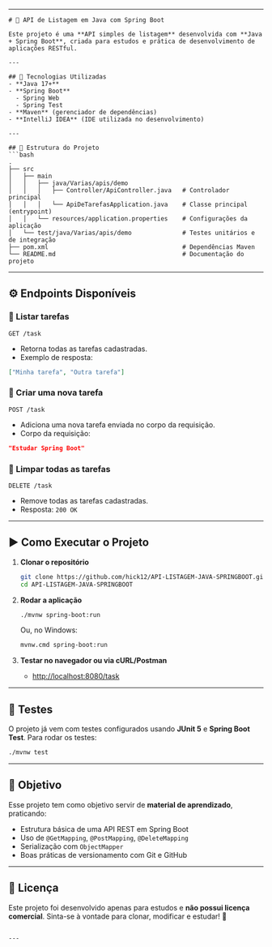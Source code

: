 
---

````
# 📌 API de Listagem em Java com Spring Boot

Este projeto é uma **API simples de listagem** desenvolvida com **Java + Spring Boot**, criada para estudos e prática de desenvolvimento de aplicações RESTful.

---

## 🚀 Tecnologias Utilizadas
- **Java 17+**
- **Spring Boot**
  - Spring Web
  - Spring Test
- **Maven** (gerenciador de dependências)
- **IntelliJ IDEA** (IDE utilizada no desenvolvimento)

---

## 📂 Estrutura do Projeto
```bash
.
├── src
│   ├── main
│   │   ├── java/Varias/apis/demo
│   │   │   ├── Controller/ApiController.java   # Controlador principal
│   │   │   └── ApiDeTarefasApplication.java    # Classe principal (entrypoint)
│   │   └── resources/application.properties    # Configurações da aplicação
│   └── test/java/Varias/apis/demo              # Testes unitários e de integração
├── pom.xml                                     # Dependências Maven
└── README.md                                   # Documentação do projeto

````

---

## ⚙️ Endpoints Disponíveis

### 🔹 Listar tarefas

```http
GET /task
```

* Retorna todas as tarefas cadastradas.
* Exemplo de resposta:

```json
["Minha tarefa", "Outra tarefa"]
```

### 🔹 Criar uma nova tarefa

```http
POST /task
```

* Adiciona uma nova tarefa enviada no corpo da requisição.
* Corpo da requisição:

```json
"Estudar Spring Boot"
```

### 🔹 Limpar todas as tarefas

```http
DELETE /task
```

* Remove todas as tarefas cadastradas.
* Resposta: `200 OK`

---

## ▶️ Como Executar o Projeto

1. **Clonar o repositório**

   ```bash
   git clone https://github.com/hick12/API-LISTAGEM-JAVA-SPRINGBOOT.git
   cd API-LISTAGEM-JAVA-SPRINGBOOT
   ```

2. **Rodar a aplicação**

   ```bash
   ./mvnw spring-boot:run
   ```

   Ou, no Windows:

   ```bash
   mvnw.cmd spring-boot:run
   ```

3. **Testar no navegador ou via cURL/Postman**

   * [http://localhost:8080/task](http://localhost:8080/task)

---

## 🧪 Testes

O projeto já vem com testes configurados usando **JUnit 5** e **Spring Boot Test**.
Para rodar os testes:

```bash
./mvnw test
```

---

## 📌 Objetivo

Esse projeto tem como objetivo servir de **material de aprendizado**, praticando:

* Estrutura básica de uma API REST em Spring Boot
* Uso de `@GetMapping`, `@PostMapping`, `@DeleteMapping`
* Serialização com `ObjectMapper`
* Boas práticas de versionamento com Git e GitHub

---

## 📄 Licença

Este projeto foi desenvolvido apenas para estudos e **não possui licença comercial**.
Sinta-se à vontade para clonar, modificar e estudar! 🚀

```

---


